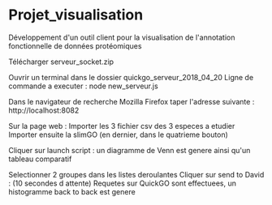 # Projet_visualisation
Développement d'un outil client pour la visualisation de l'annotation fonctionnelle de données protéomiques

Télécharger serveur_socket.zip

Ouvrir un terminal dans le dossier quickgo_serveur_2018_04_20
Ligne de commande a executer : node new_serveur.js

Dans le navigateur de recherche Mozilla Firefox taper l'adresse suivante : http://localhost:8082

Sur la page web :
Importer les 3 fichier csv des 3 especes a etudier
Importer ensuite la slimGO (en dernier, dans le quatrieme bouton)

Cliquer sur launch script : un diagramme de Venn est genere ainsi qu'un tableau comparatif

Selectionner 2 groupes dans les listes deroulantes
Cliquer sur send to David : (10 secondes d attente) Requetes sur QuickGO sont effectuees, un histogramme back to back est genere
